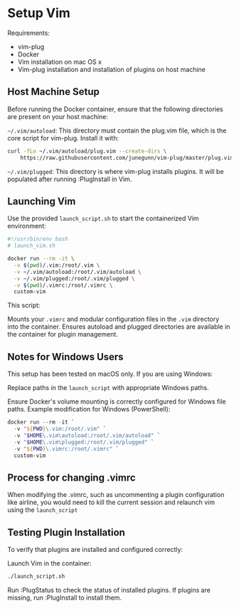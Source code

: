 # Setup Vim

Requirements:
* vim-plug
* Docker
* Vim installation on mac OS x
* Vim-plug installation and installation of plugins on host machine

## Host Machine Setup
Before running the Docker container, ensure that the following directories are 
present on your host machine:

`~/.vim/autoload`: This directory must contain the plug.vim file, which is the 
core script for vim-plug. Install it with:

```bash
curl -fLo ~/.vim/autoload/plug.vim --create-dirs \
    https://raw.githubusercontent.com/junegunn/vim-plug/master/plug.vim
```
`~/.vim/plugged`: This directory is where vim-plug installs plugins. It will 
be populated after running :PlugInstall in Vim.

## Launching Vim
Use the provided `launch_script.sh` to start the containerized Vim environment:

```bash
#!/usr/bin/env bash
# launch_vim.sh

docker run --rm -it \
  -v $(pwd)/.vim:/root/.vim \
  -v ~/.vim/autoload:/root/.vim/autoload \
  -v ~/.vim/plugged:/root/.vim/plugged \
  -v $(pwd)/.vimrc:/root/.vimrc \
  custom-vim
```
This script:

Mounts your `.vimrc` and modular configuration files in the `.vim` directory 
into the container. Ensures autoload and plugged directories are available in 
the container for plugin management.

## Notes for Windows Users
This setup has been tested on macOS only. If you are using Windows:

Replace paths in the `launch_script` with appropriate Windows paths.

Ensure Docker's volume mounting is correctly configured for Windows file paths.
Example modification for Windows (PowerShell):

```powershell
docker run --rm -it `
  -v "${PWD}\.vim:/root/.vim" `
  -v "$HOME\.vim\autoload:/root/.vim/autoload" `
  -v "$HOME\.vim\plugged:/root/.vim/plugged" `
  -v "${PWD}\.vimrc:/root/.vimrc" `
  custom-vim
```

## Process for changing .vimrc

When modifying the .vimrc, such as uncommenting a plugin configuration like 
airline, you would need to kill the current session and relaunch vim using the 
`launch_script`

## Testing Plugin Installation
To verify that plugins are installed and configured correctly:

Launch Vim in the container:
```bash
./launch_script.sh
```
Run :PlugStatus to check the status of installed plugins.
If plugins are missing, run :PlugInstall to install them.
